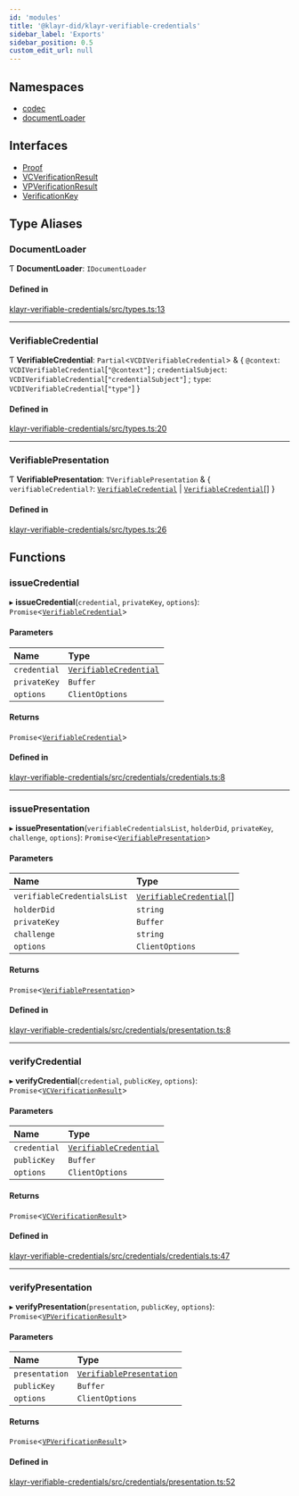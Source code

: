```yaml
---
id: 'modules'
title: '@klayr-did/klayr-verifiable-credentials'
sidebar_label: 'Exports'
sidebar_position: 0.5
custom_edit_url: null
---
```


## Namespaces

- [codec](namespaces/codec.md)
- [documentLoader](namespaces/documentLoader.md)

## Interfaces

- [Proof](interfaces/Proof.md)
- [VCVerificationResult](interfaces/VCVerificationResult.md)
- [VPVerificationResult](interfaces/VPVerificationResult.md)
- [VerificationKey](interfaces/VerificationKey.md)

## Type Aliases

### DocumentLoader

Ƭ **DocumentLoader**: `IDocumentLoader`

#### Defined in

[klayr-verifiable-credentials/src/types.ts:13](https://github.com/aldhosutra/klayr-did/blob/8db4b95/packages/klayr-verifiable-credentials/src/types.ts#L13)

---

### VerifiableCredential

Ƭ **VerifiableCredential**: `Partial`<`VCDIVerifiableCredential`\> & { `@context`: `VCDIVerifiableCredential`[``"@context"``] ; `credentialSubject`: `VCDIVerifiableCredential`[``"credentialSubject"``] ; `type`: `VCDIVerifiableCredential`[``"type"``] }

#### Defined in

[klayr-verifiable-credentials/src/types.ts:20](https://github.com/aldhosutra/klayr-did/blob/8db4b95/packages/klayr-verifiable-credentials/src/types.ts#L20)

---

### VerifiablePresentation

Ƭ **VerifiablePresentation**: `TVerifiablePresentation` & { `verifiableCredential?`: [`VerifiableCredential`](modules.md#verifiablecredential) \| [`VerifiableCredential`](modules.md#verifiablecredential)[] }

#### Defined in

[klayr-verifiable-credentials/src/types.ts:26](https://github.com/aldhosutra/klayr-did/blob/8db4b95/packages/klayr-verifiable-credentials/src/types.ts#L26)

## Functions

### issueCredential

▸ **issueCredential**(`credential`, `privateKey`, `options`): `Promise`<[`VerifiableCredential`](modules.md#verifiablecredential)\>

#### Parameters

| Name         | Type                                                      |
| :----------- | :-------------------------------------------------------- |
| `credential` | [`VerifiableCredential`](modules.md#verifiablecredential) |
| `privateKey` | `Buffer`                                                  |
| `options`    | `ClientOptions`                                           |

#### Returns

`Promise`<[`VerifiableCredential`](modules.md#verifiablecredential)\>

#### Defined in

[klayr-verifiable-credentials/src/credentials/credentials.ts:8](https://github.com/aldhosutra/klayr-did/blob/8db4b95/packages/klayr-verifiable-credentials/src/credentials/credentials.ts#L8)

---

### issuePresentation

▸ **issuePresentation**(`verifiableCredentialsList`, `holderDid`, `privateKey`, `challenge`, `options`): `Promise`<[`VerifiablePresentation`](modules.md#verifiablepresentation)\>

#### Parameters

| Name                        | Type                                                        |
| :-------------------------- | :---------------------------------------------------------- |
| `verifiableCredentialsList` | [`VerifiableCredential`](modules.md#verifiablecredential)[] |
| `holderDid`                 | `string`                                                    |
| `privateKey`                | `Buffer`                                                    |
| `challenge`                 | `string`                                                    |
| `options`                   | `ClientOptions`                                             |

#### Returns

`Promise`<[`VerifiablePresentation`](modules.md#verifiablepresentation)\>

#### Defined in

[klayr-verifiable-credentials/src/credentials/presentation.ts:8](https://github.com/aldhosutra/klayr-did/blob/8db4b95/packages/klayr-verifiable-credentials/src/credentials/presentation.ts#L8)

---

### verifyCredential

▸ **verifyCredential**(`credential`, `publicKey`, `options`): `Promise`<[`VCVerificationResult`](interfaces/VCVerificationResult.md)\>

#### Parameters

| Name         | Type                                                      |
| :----------- | :-------------------------------------------------------- |
| `credential` | [`VerifiableCredential`](modules.md#verifiablecredential) |
| `publicKey`  | `Buffer`                                                  |
| `options`    | `ClientOptions`                                           |

#### Returns

`Promise`<[`VCVerificationResult`](interfaces/VCVerificationResult.md)\>

#### Defined in

[klayr-verifiable-credentials/src/credentials/credentials.ts:47](https://github.com/aldhosutra/klayr-did/blob/8db4b95/packages/klayr-verifiable-credentials/src/credentials/credentials.ts#L47)

---

### verifyPresentation

▸ **verifyPresentation**(`presentation`, `publicKey`, `options`): `Promise`<[`VPVerificationResult`](interfaces/VPVerificationResult.md)\>

#### Parameters

| Name           | Type                                                          |
| :------------- | :------------------------------------------------------------ |
| `presentation` | [`VerifiablePresentation`](modules.md#verifiablepresentation) |
| `publicKey`    | `Buffer`                                                      |
| `options`      | `ClientOptions`                                               |

#### Returns

`Promise`<[`VPVerificationResult`](interfaces/VPVerificationResult.md)\>

#### Defined in

[klayr-verifiable-credentials/src/credentials/presentation.ts:52](https://github.com/aldhosutra/klayr-did/blob/8db4b95/packages/klayr-verifiable-credentials/src/credentials/presentation.ts#L52)
